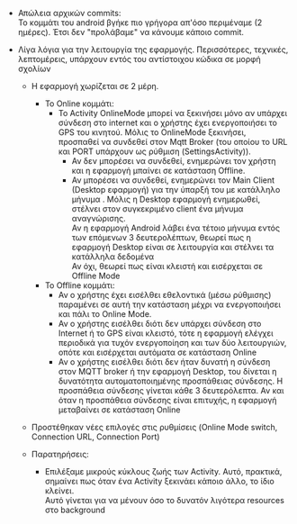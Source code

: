+ Απώλεια αρχικών commits: <br />
    Το κομμάτι του android βγήκε πιο γρήγορα απ'όσο περιμέναμε (2 ημέρες). Έτσι δεν
    "προλάβαμε" να κάνουμε κάποιο commit.

+ Λίγα λόγια για την λειτουργία της εφαρμογής. Περισσότερες, τεχνικές, λεπτομέρεις, υπάρχουν
    εντός του αντίστοιχου κώδικα σε μορφή σχολίων
    + Η εφαρμογή χωρίζεται σε 2 μέρη.
        + Το Online κομμάτι:
            + Το Activity OnlineMode μπορεί να ξεκινήσει μόνο αν υπάρχει σύνδεση στο internet και ο χρήστης
            έχει ενεργοποιήσει το GPS του κινητού. Μόλις το OnlineMode ξεκινήσει, προσπαθεί να συνδεθεί
            στον Mqtt Broker (του οποίου το URL και PORT υπάρχουν ως ρύθμιση (SettingsActivity)).
                + Αν δεν μπορέσει να συνδεθεί, ενημερώνει τον χρήστη και η εφαρμογή μπαίνει σε κατάσταση Offline.
                + Αν μπορέσει να συνδεθεί, ενημερώνει τον Main Client (Desktop εφαρμογή) για την ύπαρξή του
                    με κατάλληλο μήνυμα . Μόλις η Desktop εφαρμογή ενημερωθεί, στέλνει στον συγκεκριμένο
                    client ένα μήνυμα αναγνώρισης.<br />
                         Αν η εφαρμογή Android λάβει ένα τέτοιο μήνυμα εντός των επόμενων 3 δευτερολέπτων,
                            θεωρεί πως η εφαρμογή Desktop είναι σε λειτουργία και στέλνει τα κατάλληλα δεδομένα <br />
                         Αν όχι, θεωρεί πως είναι κλειστή και εισέρχεται σε Offline Mode
        + Το Offline κομμάτι:
            + Αν ο χρήστης έχει εισέλθει εθελοντικά (μέσω ρύθμισης) παραμένει σε αυτή την κατάσταση μέχρι να ενεργοποιήσει και πάλι το Online Mode.
            + Αν ο χρήστης εισέλθει διότι δεν υπάρχει σύνδεση στο Internet ή το GPS είναι κλειστό, τότε
            η εφαρμογή ελέγχει περιοδικά για τυχόν ενεργοποίηση και των δύο λειτουργιών, οπότε και εισέρχεται
            αυτόματα σε κατάσταση Online
            + Αν ο χρήστης εισέλθει διότι δεν ήταν δυνατή η σύνδεση στον MQTT broker ή την εφαρμογή Desktop, του 
                δίνεται η δυνατότητα αυτοματοποιημένης προσπάθειας σύνδεσης. Η προσπάθεια σύνδεσης γίνεται κάθε 3 δευτερόλεπτα. Αν και όταν η προσπάθεια σύνδεσης είναι επιτυχής,
                η εφαρμογή μεταβαίνει σε κατάσταση Online

    + Προστέθηκαν νέες επιλογές στις ρυθμίσεις (Online Mode switch, Connection URL, Connection Port)

    + Παρατηρήσεις:
        + Επιλέξαμε μικρούς κύκλους ζωής των Activity. Αυτό, πρακτικά, σημαίνει
        πως όταν ένα Activity ξεκινάει κάποιο άλλο, το ίδιο κλείνει. <br />
        Αυτό γίνεται για να μένουν όσο το δυνατόν λιγότερα resources στο background